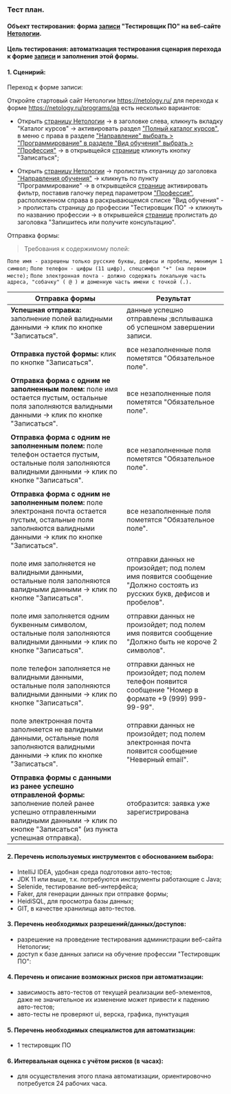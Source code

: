 ### Тест план. 

#### Объект тестирования: форма [записи](https://netology.ru/programs/qa)  "Тестировщик ПО" на веб-сайте [Нетологии](https://netology.ru/).
#### Цель тестирования: автоматизация тестирования сценария перехода к форме [записи](https://netology.ru/programs/qa) и заполнения этой формы.

#### 1. Сценирий:

Переход к форме записи:

Откройте стартовый сайт Нетологии https://netology.ru/
для перехода к форме https://netology.ru/programs/qa есть несколько вариантов:

+ Открыть [страницу Нетологии](https://netology.ru/) -> в заголовке слева, кликнуть вкладку "Каталог курсов" -> активировать раздел ["Полный каталог курсов"](https://netology.ru/navigation), 
 в меню с права в разделе ["Направление" выбрать > "Программирование" в разделе "Вид обучения" выбрать > "Профессия"](https://netology.ru/navigation) -> в открывщейся [странице](https://netology.ru/programs/qa) кликнуть кнопку "Записаться";
  
+ Открыть [страницу Нетологии](https://netology.ru/) -> пролистать страницу до заголовка ["Направления обучения"](https://netology.ru/#/directions) -> кликнуть по пункту "Программирование"
 -> в открывщейся [странице](https://netology.ru/development) активировать фильтр, поставив галочку перед параметром ["Профессия"](https://netology.ru/development?program_type=profession), 
 расположенном справа в раскрывающемся списке "Вид обучения"
 -> пролистать страницу до профессии "Тестировщик ПО" -> кликнуть по названию профессии -> в открывшейся [странице](https://netology.ru/programs/qa#/order) пролистать до заголовка "Запишитесь или получите консультацию".
 
Отправка формы:
   > Требования к содержимому полей:
    
`Поле имя - разрешены только русские буквы, дефисы и пробелы, минимум 1 символ;`
`Поле телефон - цифры (11 цифр), спецсимфол "+" (на первом месте);`
`Поле электронная почта - должно содержать локальную часть адреса, "собачку" ( @ ) и доменную часть имени с точкой (.).`
     
    
   | Отправка формы                                               |  Результат                                                                     |
   |--------------------------------------------------------------|--------------------------------------------------------------------------------|
   |__Успешная отправка:__ заполнение полей валидными данными -> клик по кнопке "Записаться".  |данные успешно отправлены ;всплывашка об успешном завершении записи.|
   |                                                              |                        |
   |__Отправка пустой формы:__ клик по кнопке "Записаться".|все незаполненные поля пометятся "Обязательное поле".| 
   |                                                              |                                                                                        |
   |__Отправка форма с одним не заполненным полем:__ поле имя остается пустым, остальные поля заполняются валидными данными -> клик по кнопке "Записаться".|все незаполненные поля пометятся "Обязательное поле".|
   |                                                              |                                                                                       |
   |__Отправка форма с одним не заполненным полем:__ поле телефон остается пустым, остальные поля заполняются валидными данными -> клик по кнопке "Записаться".|все незаполненные поля пометятся "Обязательное поле".|
   |                                                               |                                                                                      |
   |__Отправка форма с одним не заполненным полем:__ поле электронаня почта остается пустым, остальные поля заполняются валидными данными -> клик по кнопке "Записаться".|все незаполненные поля пометятся "Обязательное поле".|
   |                                                               |                                                                                                |
   |поле имя заполняется не валидными данными, остальные поля заполняются валидными данными -> клик по кнопке "Записаться".|отправки данных не произойдет; под полем имя появится сообщение "Должно состоять из русских букв, дефисов и пробелов".|
   |                                              |                                                |
   |поле имя заполняется одним буквенным символом, остальные поля заполняются валидными данными -> клик по кнопке "Записаться".|отправки данных не произойдет; под полем имя появится сообщение "Должно быть не короче 2 символов".|
   |                                              |                                                 |
   |поле телефон заполняется не валидными данными, остальные поля заполняются валидными данными -> клик по кнопке "Записаться".|отправки данных не произойдет; под полем телефон появится сообщение "Номер в формате +9 (999) 999-99-99".|
   |                                                 |                                                  |
   |поле электронная почта заполняется не валидными данными, остальные поля заполняются валидными данными -> клик по кнопке "Записаться".|отправки данных не произойдет; под полем электронная почта появится сообщение "Неверный email".|
   |                                                 |                                                  |
   |__Отправка формы с данными из ранее успешно отправленой формы:__ заполнение полей ранее успешно отправленными валидными данными -> клик по кнопке "Записаться" (из пункта успешная отправка).|отобразится: заявка уже зарегистрирована| 

 
#### 2. Перечень используемых инструментов с обоснованием выбора:
 
+ IntelliJ IDEA, удобная среда подготовки авто-тестов;
+ JDK 11 или выше, т.к. потребуются инструменты работающие с Java;
+ Selenide, тестирование веб-интерфейса;
+ Faker, для генерации данных при отправке формы;
+ HeidiSQL, для просмотра базы данных;
+ GIT, в качестве хранилища авто-тестов.
 
#### 3. Перечень необходимых разрешений/данных/доступов:
+ разрешение на проведение тестирования администрации веб-сайта Нетологии;
+ доступ к базе данных записи на обучение профессии "Тестировщик ПО":

  
#### 4. Перечень и описание возможных рисков при автоматизации:
+ зависимость авто-тестов от текущей реализации веб-элементов, даже не значительное их изменение может привести к падению авто-тестов;
+ авто-тесты не проверяют ui, верска, графика, пунктуация

#### 5. Перечень необходимых специалистов для автоматизации:
+ 1 тестировщик ПО

#### 6. Интервальная оценка с учётом рисков (в часах):
+ для осуществления этого плана автоматизации, ориентировочно потребуется 24 рабочих часа.










